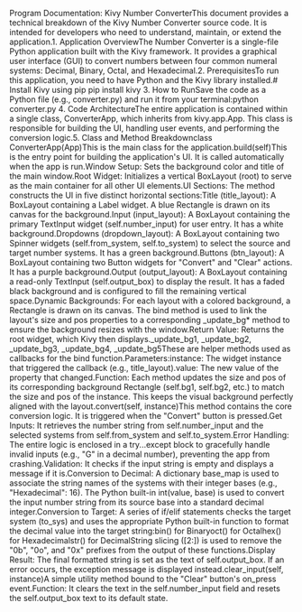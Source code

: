 Program Documentation: Kivy Number ConverterThis document provides a technical breakdown of the Kivy Number Converter source code. It is intended for developers who need to understand, maintain, or extend the application.1. Application OverviewThe Number Converter is a single-file Python application built with the Kivy framework. It provides a graphical user interface (GUI) to convert numbers between four common numeral systems: Decimal, Binary, Octal, and Hexadecimal.2. PrerequisitesTo run this application, you need to have Python and the Kivy library installed.# Install Kivy using pip
pip install kivy
3. How to RunSave the code as a Python file (e.g., converter.py) and run it from your terminal:python converter.py
4. Code ArchitectureThe entire application is contained within a single class, ConverterApp, which inherits from kivy.app.App. This class is responsible for building the UI, handling user events, and performing the conversion logic.5. Class and Method Breakdownclass ConverterApp(App)This is the main class for the application.build(self)This is the entry point for building the application's UI. It is called automatically when the app is run.Window Setup: Sets the background color and title of the main window.Root Widget: Initializes a vertical BoxLayout (root) to serve as the main container for all other UI elements.UI Sections: The method constructs the UI in five distinct horizontal sections:Title (title_layout): A BoxLayout containing a Label widget. A blue Rectangle is drawn on its canvas for the background.Input (input_layout): A BoxLayout containing the primary TextInput widget (self.number_input) for user entry. It has a white background.Dropdowns (dropdown_layout): A BoxLayout containing two Spinner widgets (self.from_system, self.to_system) to select the source and target number systems. It has a green background.Buttons (btn_layout): A BoxLayout containing two Button widgets for "Convert" and "Clear" actions. It has a purple background.Output (output_layout): A BoxLayout containing a read-only TextInput (self.output_box) to display the result. It has a faded black background and is configured to fill the remaining vertical space.Dynamic Backgrounds: For each layout with a colored background, a Rectangle is drawn on its canvas. The bind method is used to link the layout's size and pos properties to a corresponding _update_bg* method to ensure the background resizes with the window.Return Value: Returns the root widget, which Kivy then displays._update_bg1, _update_bg2, _update_bg3, _update_bg4, _update_bg5These are helper methods used as callbacks for the bind function.Parameters:instance: The widget instance that triggered the callback (e.g., title_layout).value: The new value of the property that changed.Function: Each method updates the size and pos of its corresponding background Rectangle (self.bg1, self.bg2, etc.) to match the size and pos of the instance. This keeps the visual background perfectly aligned with the layout.convert(self, instance)This method contains the core conversion logic. It is triggered when the "Convert" button is pressed.Get Inputs: It retrieves the number string from self.number_input and the selected systems from self.from_system and self.to_system.Error Handling: The entire logic is enclosed in a try...except block to gracefully handle invalid inputs (e.g., "G" in a decimal number), preventing the app from crashing.Validation: It checks if the input string is empty and displays a message if it is.Conversion to Decimal: A dictionary base_map is used to associate the string names of the systems with their integer bases (e.g., "Hexadecimal": 16). The Python built-in int(value, base) is used to convert the input number string from its source base into a standard decimal integer.Conversion to Target: A series of if/elif statements checks the target system (to_sys) and uses the appropriate Python built-in function to format the decimal value into the target string:bin() for Binaryoct() for Octalhex() for Hexadecimalstr() for DecimalString slicing ([2:]) is used to remove the "0b", "0o", and "0x" prefixes from the output of these functions.Display Result: The final formatted string is set as the text of self.output_box. If an error occurs, the exception message is displayed instead.clear_input(self, instance)A simple utility method bound to the "Clear" button's on_press event.Function: It clears the text in the self.number_input field and resets the self.output_box text to its default state.
